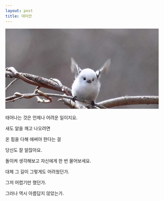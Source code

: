 ```yaml
---
layout: post
title: 데미안
---
```


![bird](/images/bird.jpg)

태어나는 것은 언제나 어려운 일이지요.

새도 알을 깨고 나오려면

온 힘을 다해 애써야 한다는 걸

당신도 잘 알잖아요.

 

돌이켜 생각해보고 자신에게 한 번 물어보세요.

대체 그 길이 그렇게도 어려웠던가.

그저 어렵기만 했던가.

 

그러나 역시 아름답지 않았는가.
